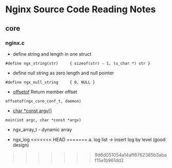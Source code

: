 # Nginx Source Code Reading Notes

## core

### nginx.c

* define string and length in one struct  
~~~~
#define ngx_string(str)     { sizeof(str) - 1, (u_char *) str }
~~~~

* define null string as zero length and null pointer  
~~~~
#define ngx_null_string     { 0, NULL }
~~~~

* [offsetof](http://www.cplusplus.com/reference/cstddef/offsetof/) Return member offset  
~~~~
offsetof(ngx_core_conf_t, daemon)
~~~~

* [char *const argv[]](http://stackoverflow.com/questions/7026350/whats-char-const-argv)  
~~~~
main(int argc, char *const *argv)
~~~~

* ngx_array_t - dynamic array  

* ngx_log
<<<<<<< HEAD
=======
a. log list -> insert log by level (good design)
>>>>>>> 9d6d051054a14aff6762385b3abaf15e1b961dd2
